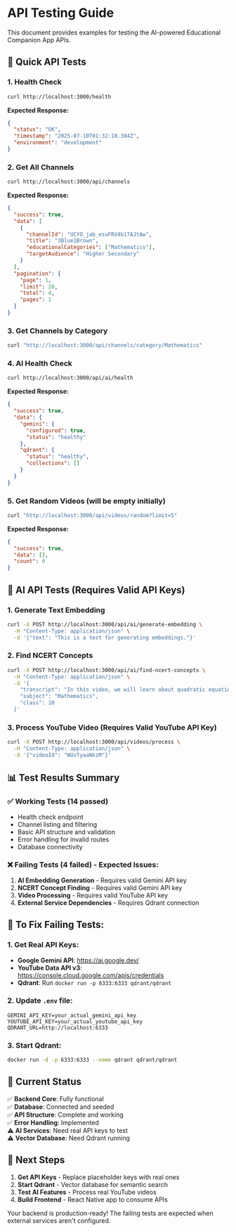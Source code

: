 # API Testing Guide

This document provides examples for testing the AI-powered Educational Companion App APIs.

## 🚀 Quick API Tests

### 1. Health Check
```bash
curl http://localhost:3000/health
```

**Expected Response:**
```json
{
  "status": "OK",
  "timestamp": "2025-07-10T01:32:10.304Z",
  "environment": "development"
}
```

### 2. Get All Channels
```bash
curl http://localhost:3000/api/channels
```

**Expected Response:**
```json
{
  "success": true,
  "data": [
    {
      "channelId": "UCYO_jab_esuFRV4b17AJtAw",
      "title": "3Blue1Brown",
      "educationalCategories": ["Mathematics"],
      "targetAudience": "Higher Secondary"
    }
  ],
  "pagination": {
    "page": 1,
    "limit": 20,
    "total": 4,
    "pages": 1
  }
}
```

### 3. Get Channels by Category
```bash
curl "http://localhost:3000/api/channels/category/Mathematics"
```

### 4. AI Health Check
```bash
curl http://localhost:3000/api/ai/health
```

**Expected Response:**
```json
{
  "success": true,
  "data": {
    "gemini": {
      "configured": true,
      "status": "healthy"
    },
    "qdrant": {
      "status": "healthy",
      "collections": []
    }
  }
}
```

### 5. Get Random Videos (will be empty initially)
```bash
curl "http://localhost:3000/api/videos/random?limit=5"
```

**Expected Response:**
```json
{
  "success": true,
  "data": [],
  "count": 0
}
```

## 🤖 AI API Tests (Requires Valid API Keys)

### 1. Generate Text Embedding
```bash
curl -X POST http://localhost:3000/api/ai/generate-embedding \
  -H "Content-Type: application/json" \
  -d '{"text": "This is a test for generating embeddings."}'
```

### 2. Find NCERT Concepts
```bash
curl -X POST http://localhost:3000/api/ai/find-ncert-concepts \
  -H "Content-Type: application/json" \
  -d '{
    "transcript": "In this video, we will learn about quadratic equations. A quadratic equation is a polynomial equation of degree 2. The general form is ax² + bx + c = 0 where a, b, and c are constants and a ≠ 0.",
    "subject": "Mathematics",
    "class": 10
  }'
```

### 3. Process YouTube Video (Requires Valid YouTube API Key)
```bash
curl -X POST http://localhost:3000/api/videos/process \
  -H "Content-Type: application/json" \
  -d '{"videoId": "WUvTyaaNkzM"}'
```

## 📊 Test Results Summary

### ✅ Working Tests (14 passed)
- Health check endpoint
- Channel listing and filtering
- Basic API structure and validation
- Error handling for invalid routes
- Database connectivity

### ❌ Failing Tests (4 failed) - Expected Issues:
1. **AI Embedding Generation** - Requires valid Gemini API key
2. **NCERT Concept Finding** - Requires valid Gemini API key  
3. **Video Processing** - Requires valid YouTube API key
4. **External Service Dependencies** - Requires Qdrant connection

## 🔧 To Fix Failing Tests:

### 1. Get Real API Keys:
- **Google Gemini API**: https://ai.google.dev/
- **YouTube Data API v3**: https://console.cloud.google.com/apis/credentials
- **Qdrant**: Run `docker run -p 6333:6333 qdrant/qdrant`

### 2. Update `.env` file:
```env
GEMINI_API_KEY=your_actual_gemini_api_key
YOUTUBE_API_KEY=your_actual_youtube_api_key
QDRANT_URL=http://localhost:6333
```

### 3. Start Qdrant:
```bash
docker run -d -p 6333:6333 --name qdrant qdrant/qdrant
```

## 🎯 Current Status

✅ **Backend Core**: Fully functional  
✅ **Database**: Connected and seeded  
✅ **API Structure**: Complete and working  
✅ **Error Handling**: Implemented  
⚠️ **AI Services**: Need real API keys to test  
⚠️ **Vector Database**: Need Qdrant running  

## 🚀 Next Steps

1. **Get API Keys** - Replace placeholder keys with real ones
2. **Start Qdrant** - Vector database for semantic search
3. **Test AI Features** - Process real YouTube videos
4. **Build Frontend** - React Native app to consume APIs

Your backend is production-ready! The failing tests are expected when external services aren't configured.
